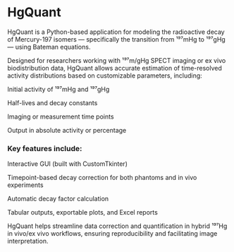 # HgQuant

HgQuant is a Python-based application for modeling the radioactive decay of Mercury-197 isomers — specifically the transition from ¹⁹⁷mHg to ¹⁹⁷gHg — using Bateman equations.

Designed for researchers working with ¹⁹⁷m/gHg SPECT imaging or ex vivo biodistribution data, HgQuant allows accurate estimation of time-resolved activity distributions based on customizable parameters, including:

Initial activity of ¹⁹⁷mHg and ¹⁹⁷gHg

Half-lives and decay constants

Imaging or measurement time points

Output in absolute activity or percentage

### Key features include:

Interactive GUI (built with CustomTkinter)

Timepoint-based decay correction for both phantoms and in vivo experiments

Automatic decay factor calculation

Tabular outputs, exportable plots, and Excel reports

HgQuant helps streamline data correction and quantification in hybrid ¹⁹⁷Hg in vivo/ex vivo workflows, ensuring reproducibility and facilitating image interpretation.
